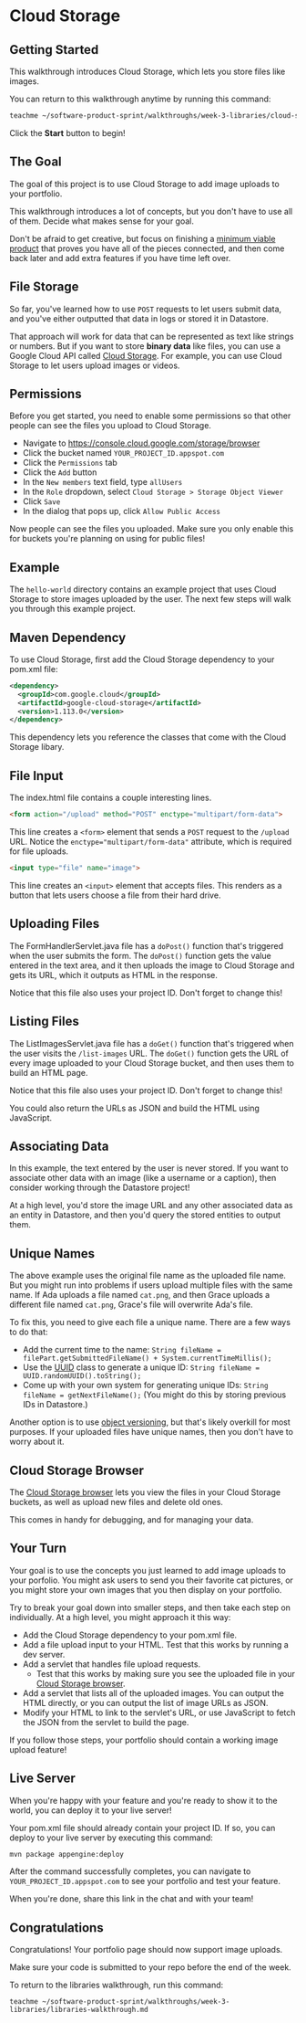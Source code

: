 # Cloud Storage

## Getting Started

This walkthrough introduces Cloud Storage, which lets you store files like
images.

You can return to this walkthrough anytime by running this command:

```bash
teachme ~/software-product-sprint/walkthroughs/week-3-libraries/cloud-storage/cloud-storage-walkthrough.md
```

Click the **Start** button to begin!

## The Goal

The goal of this project is to use Cloud Storage to add image uploads to your
portfolio.

This walkthrough introduces a lot of concepts, but you don't have to use all of
them. Decide what makes sense for your goal.

Don't be afraid to get creative, but focus on finishing a
[minimum viable product](https://en.wikipedia.org/wiki/Minimum_viable_product)
that proves you have all of the pieces connected, and then come back later and
add extra features if you have time left over.

## File Storage

So far, you've learned how to use `POST` requests to let users submit data,
and you've either outputted that data in logs or stored it in Datastore.

That approach will work for data that can be represented as text like strings or
numbers. But if you want to store **binary data** like files, you can use a
Google Cloud API called [Cloud Storage](https://cloud.google.com/storage). For
example, you can use Cloud Storage to let users upload images or videos.

## Permissions

Before you get started, you need to enable some permissions so that other
people can see the files you upload to Cloud Storage.

-   Navigate to https://console.cloud.google.com/storage/browser
-   Click the bucket named `YOUR_PROJECT_ID.appspot.com`
-   Click the `Permissions` tab
-   Click the `Add` button
-   In the `New members` text field, type `allUsers`
-   In the `Role` dropdown, select `Cloud Storage > Storage Object Viewer`
-   Click `Save`
-   In the dialog that pops up, click `Allow Public Access`

Now people can see the files you uploaded. Make sure you only enable this for
buckets you're planning on using for public files!

## Example

The `hello-world` directory contains an example project that uses Cloud Storage
to store images uploaded by the user. The next few steps will walk you through
this example project.

## Maven Dependency

To use Cloud Storage, first add the Cloud Storage dependency to your
<walkthrough-editor-open-file
    filePath="software-product-sprint/portfolio/pom.xml">
  pom.xml
</walkthrough-editor-open-file>
file:

```xml
<dependency>
  <groupId>com.google.cloud</groupId>
  <artifactId>google-cloud-storage</artifactId>
  <version>1.113.0</version>
</dependency>
```

This dependency lets you reference the classes that come with the Cloud Storage
libary.

## File Input

The
<walkthrough-editor-open-file
    filePath="software-product-sprint/walkthroughs/week-3-libraries/cloud-storage/examples/hello-world/src/main/webapp/index.html">
  index.html
</walkthrough-editor-open-file>
file contains a couple interesting lines.

```html
<form action="/upload" method="POST" enctype="multipart/form-data">
```

This line creates a `<form>` element that sends a `POST` request to the
`/upload` URL. Notice the `enctype="multipart/form-data"` attribute, which is
required for file uploads.

```html
<input type="file" name="image">
```

This line creates an `<input>` element that accepts files. This renders as a
button that lets users choose a file from their hard drive.

## Uploading Files

The
<walkthrough-editor-open-file
    filePath="software-product-sprint/walkthroughs/week-3-libraries/cloud-storage/examples/hello-world/src/main/java/com/google/sps/servlets/FormHandlerServlet.java">
  FormHandlerServlet.java
</walkthrough-editor-open-file>
file has a `doPost()` function that's triggered when the user submits the form.
The `doPost()` function gets the value entered in the text area, and it then
uploads the image to Cloud Storage and gets its URL, which it outputs as HTML
in the response.

Notice that this file also uses your project ID. Don't forget to change this!

## Listing Files

The
<walkthrough-editor-open-file
    filePath="software-product-sprint/walkthroughs/week-3-libraries/cloud-storage/examples/hello-world/src/main/java/com/google/sps/servlets/ListImagesServlet.java">
  ListImagesServlet.java
</walkthrough-editor-open-file>
file has a `doGet()` function that's triggered when the user visits the
`/list-images` URL. The `doGet()` function gets the URL of every image uploaded
to your Cloud Storage bucket, and then uses them to build an HTML page.

Notice that this file also uses your project ID. Don't forget to change this!

You could also return the URLs as JSON and build the HTML using JavaScript.

## Associating Data

In this example, the text entered by the user is never stored. If you want to
associate other data with an image (like a username or a caption), then consider
working through the Datastore project!

At a high level, you'd store the image URL and any other associated data as an
entity in Datastore, and then you'd query the stored entities to output them.

## Unique Names

The above example uses the original file name as the uploaded file name. But you
might run into problems if users upload multiple files with the same name. If
Ada uploads a file named `cat.png`, and then Grace uploads a different file
named `cat.png`, Grace's file will overwrite Ada's file.

To fix this, you need to give each file a unique name. There are a few ways to do that:

-   Add the current time to the name:
    `String fileName = filePart.getSubmittedFileName() + System.currentTimeMillis();`
-   Use the
    [UUID](https://docs.oracle.com/en/java/javase/11/docs/api/java.base/java/util/UUID.html)
    class to generate a unique ID:
    `String fileName = UUID.randomUUID().toString();`
-   Come up with your own system for generating unique IDs:
    `String fileName = getNextFileName();` (You might do this by storing
    previous IDs in Datastore.)

Another option is to use
[object versioning](https://cloud.google.com/storage/docs/object-versioning),
but that's likely overkill for most purposes. If your uploaded files have
unique names, then you don't have to worry about it.

## Cloud Storage Browser

The [Cloud Storage browser](https://console.cloud.google.com/storage/browser)
lets you view the files in your Cloud Storage buckets, as well as upload new
files and delete old ones.

This comes in handy for debugging, and for managing your data.

## Your Turn

Your goal is to use the concepts you just learned to add image uploads to your
porfolio. You might ask users to send you their favorite cat pictures, or you
might store your own images that you then display on your portfolio.

Try to break your goal down into smaller steps, and then take each step on
individually. At a high level, you might approach it this way:

-   Add the Cloud Storage dependency to your
    <walkthrough-editor-open-file
        filePath="software-product-sprint/portfolio/pom.xml">
      pom.xml
    </walkthrough-editor-open-file>
    file.
-   Add a file upload input to your HTML. Test that this works by running a dev
    server.
-   Add a servlet that handles file upload requests.
    -   Test that this works by making sure you see the uploaded file in your
        [Cloud Storage browser](https://console.cloud.google.com/storage/browser).
-   Add a servlet that lists all of the uploaded images. You can output the HTML
    directly, or you can output the list of image URLs as JSON.
-   Modify your HTML to link to the servlet's URL, or use JavaScript to fetch
    the JSON from the servlet to build the page.

If you follow those steps, your portfolio should contain a working image upload
feature!

## Live Server

When you're happy with your feature and you're ready to show it to the world,
you can deploy it to your live server!

Your
<walkthrough-editor-open-file
    filePath="software-product-sprint/portfolio/pom.xml">
  pom.xml
</walkthrough-editor-open-file>
file should already contain your project ID. If so, you can deploy to your live
server by executing this command:

```bash
mvn package appengine:deploy
```

After the command successfully completes, you can navigate to
`YOUR_PROJECT_ID.appspot.com` to see your portfolio and test your feature.

When you're done, share this link in the chat and with your team!

## Congratulations

<walkthrough-conclusion-trophy></walkthrough-conclusion-trophy>

Congratulations! Your portfolio page should now support image uploads.

Make sure your code is submitted to your repo before the end of the week.

To return to the libraries walkthrough, run this command:

```bash
teachme ~/software-product-sprint/walkthroughs/week-3-libraries/libraries-walkthrough.md
```
